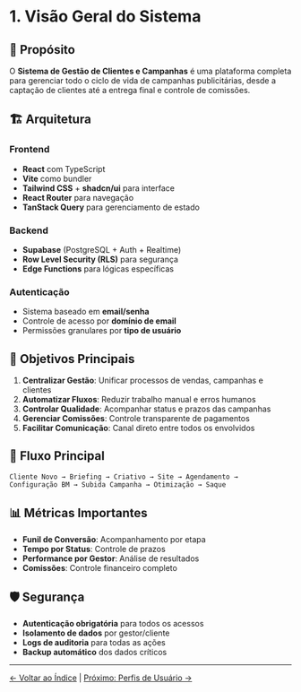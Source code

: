 
# 1. Visão Geral do Sistema

## 🎯 Propósito

O **Sistema de Gestão de Clientes e Campanhas** é uma plataforma completa para gerenciar todo o ciclo de vida de campanhas publicitárias, desde a captação de clientes até a entrega final e controle de comissões.

## 🏗️ Arquitetura

### Frontend
- **React** com TypeScript
- **Vite** como bundler
- **Tailwind CSS** + **shadcn/ui** para interface
- **React Router** para navegação
- **TanStack Query** para gerenciamento de estado

### Backend
- **Supabase** (PostgreSQL + Auth + Realtime)
- **Row Level Security (RLS)** para segurança
- **Edge Functions** para lógicas específicas

### Autenticação
- Sistema baseado em **email/senha**
- Controle de acesso por **domínio de email**
- Permissões granulares por **tipo de usuário**

## 🎯 Objetivos Principais

1. **Centralizar Gestão**: Unificar processos de vendas, campanhas e clientes
2. **Automatizar Fluxos**: Reduzir trabalho manual e erros humanos
3. **Controlar Qualidade**: Acompanhar status e prazos das campanhas
4. **Gerenciar Comissões**: Controle transparente de pagamentos
5. **Facilitar Comunicação**: Canal direto entre todos os envolvidos

## 🔄 Fluxo Principal

```
Cliente Novo → Briefing → Criativo → Site → Agendamento → 
Configuração BM → Subida Campanha → Otimização → Saque
```

## 📊 Métricas Importantes

- **Funil de Conversão**: Acompanhamento por etapa
- **Tempo por Status**: Controle de prazos
- **Performance por Gestor**: Análise de resultados
- **Comissões**: Controle financeiro completo

## 🛡️ Segurança

- **Autenticação obrigatória** para todos os acessos
- **Isolamento de dados** por gestor/cliente
- **Logs de auditoria** para todas as ações
- **Backup automático** dos dados críticos

---

[← Voltar ao Índice](./README.md) | [Próximo: Perfis de Usuário →](./02-perfis-usuario.md)
